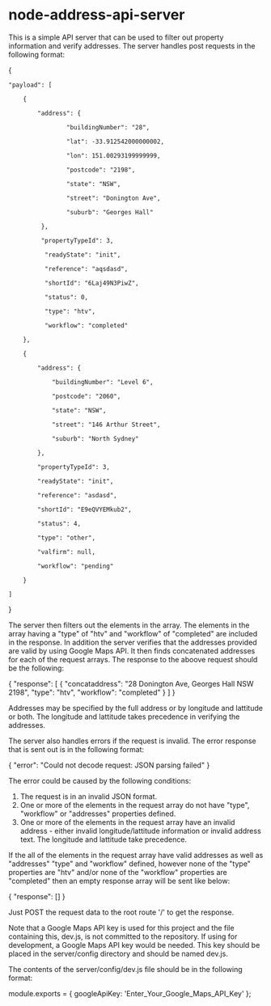 # node-address-api-server

This is a simple API server that can be used to filter out property information and verify addresses. The server handles post requests
in the following format:

{
    
    "payload": [
        
        {
            
            "address": {
                
                    "buildingNumber": "28",
                
                    "lat": -33.912542000000002,
                
                    "lon": 151.00293199999999,
                
                    "postcode": "2198",
                
                    "state": "NSW",
                
                    "street": "Donington Ave",
                
                    "suburb": "Georges Hall"
            
             },
            
             "propertyTypeId": 3,
            
              "readyState": "init",
            
              "reference": "aqsdasd",
            
              "shortId": "6Laj49N3PiwZ",
            
              "status": 0,
            
              "type": "htv",
            
              "workflow": "completed"
        
        },
        
        {
            
            "address": {
                
                "buildingNumber": "Level 6",
                
                "postcode": "2060",
                
                "state": "NSW",
                
                "street": "146 Arthur Street",
                
                "suburb": "North Sydney"
            
            },
            
            "propertyTypeId": 3,
            
            "readyState": "init",
            
            "reference": "asdasd",
            
            "shortId": "E9eQVYEMkub2",
            
            "status": 4,
            
            "type": "other",
            
            "valfirm": null,
            
            "workflow": "pending"
        
        }
    
    ]

}

The server then filters out the elements in the array. The elements in the array having a "type" of "htv" and "workflow" of "completed"
are included in the response. In addition the server verifies that the addresses provided are valid by using Google Maps API. It then
finds concatenated addresses for each of the request arrays. The response to the aboove request should be the following:

{
    "response": [
        {
            "concataddress": "28 Donington Ave, Georges Hall NSW 2198",
            "type": "htv",
            "workflow": "completed"
        }
    ]
}

Addresses may be specified by the full address or by longitude and lattitude or both. The longitude and lattitude takes precedence in
verifying the addresses.

The server also handles errors if the request is invalid. The error response that is sent out is in the following format:

{
    "error": "Could not decode request: JSON parsing failed"
}

The error could be caused by the following conditions:

1. The request is in an invalid JSON format.
2. One or more of the elements in the request array do not have "type", "workflow" or "addresses" properties defined.
3. One or more of the elements in the request array have an invalid address - either invalid longitude/lattitude information or
   invalid address text. The longitude and lattitude take precedence.

If the all of the elements in the request array have valid addresses as well as "addresses" "type" and "workflow" defined, however
none of the "type" properties are "htv" and/or none of the "workflow" properties are "completed" then an empty response array will 
be sent like below:

{
    "response": []
}

Just POST the request data to the root route '/' to get the response.

Note that a Google Maps API key is used for this project and the file containing this, dev.js, is not committed to the repository.
If using for development, a Google Maps API key would be needed. This key should be placed in the server/config directory and should
be named dev.js.

The contents of the server/config/dev.js file should be in the following format:

module.exports = {
    googleApiKey: 'Enter_Your_Google_Maps_API_Key'
};
